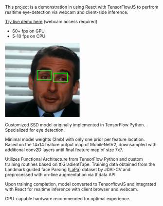 This project is a demonstration in using React with TensorFlowJS to perfrom realtime eye-detection via webcam and
client-side inference.

[Try live demo here](https://jhanmtl.github.io/eye-detector/) (webcam access required)

* 60+  fps on GPU
* 5-10 fps on CPU

![](./public/demo.gif)

Customized SSD model originally implemented in TensorFlow Python. Specialized for eye detection. 

Minimal model weights (2mb) with only one prior per feature location. Based on the 14x14 feature
output map of MobileNetV2, downsampled with additional conv2D layers until final feature map of size 7x7.

Utilizes Functional Architecture from TensorFlow Python and custom training routines based on tf.GradientTape. Training data obtained from the 
Landmark guided face Parsing ([LaPa](https://github.com/JDAI-CV/lapa-dataset)) dataset by JDAI-CV and preprocessed with on-line augmentation via tf.data API.

Upon training completion, model converted to TensorflowJS and integrated with React for realtime inference with client browser and webcam.

GPU-capable hardware recommended for optimal experience. 


